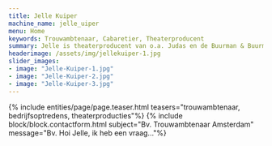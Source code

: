 ```yaml
---
title: Jelle Kuiper
machine_name: jelle_uiper
menu: Home
keywords: Trouwambtenaar, Cabaretier, Theaterproducent
summary: Jelle is theaterproducent van o.a. Judas en de Buurman & Buurman voorstellingen. Daarnaast is hij officieel trouwambtenaar (BABS). Jelle is cabaretier en verzorgt optredens op maat. Ook is hij de regisseur en voogd van Stefano Keizers.
headerimage: /assets/img/jellekuiper-1.jpg
slider_images:
- image: "Jelle-Kuiper-1.jpg"
- image: "Jelle-Kuiper-2.jpg"
- image: "Jelle-Kuiper-3.jpg"
---
```


{% include entities/page/page.teaser.html teasers="trouwambtenaar, bedrijfsoptredens, theaterproducties"%}
{% include block/block.contactform.html subject="Bv. Trouwambtenaar Amsterdam" message="Bv. Hoi Jelle, ik heb een vraag..."%}